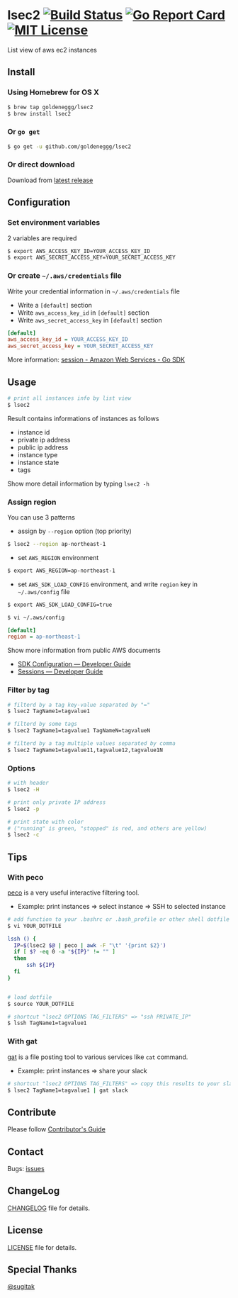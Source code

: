 lsec2 [![Build Status](https://travis-ci.org/goldeneggg/lsec2.svg?branch=master)](https://travis-ci.org/goldeneggg/lsec2) [![Go Report Card](https://goreportcard.com/badge/github.com/goldeneggg/lsec2)](https://goreportcard.com/report/github.com/goldeneggg/lsec2) [![MIT License](http://img.shields.io/badge/license-MIT-lightgrey.svg)](https://github.com/goldeneggg/lsec2/blob/master/LICENSE)
==========
List view of aws ec2 instances

## Install

### Using Homebrew for OS X

```sh
$ brew tap goldeneggg/lsec2
$ brew install lsec2
```

### Or `go get`

```sh
$ go get -u github.com/goldeneggg/lsec2
```

### Or direct download

Download from [latest release](https://github.com/goldeneggg/lsec2/releases/latest)

## Configuration

### Set environment variables

2 variables are required

```sh
$ export AWS_ACCESS_KEY_ID=YOUR_ACCESS_KEY_ID
$ export AWS_SECRET_ACCESS_KEY=YOUR_SECRET_ACCESS_KEY
```

### Or create `~/.aws/credentials` file
Write your credential information in `~/.aws/credentials` file

* Write a `[default]` section
* Write `aws_access_key_id` in `[default]` section
* Write `aws_secret_access_key` in `[default]` section

```ini
[default]
aws_access_key_id = YOUR_ACCESS_KEY_ID
aws_secret_access_key = YOUR_SECRET_ACCESS_KEY
```

More information: [session \- Amazon Web Services \- Go SDK](http://docs.aws.amazon.com/sdk-for-go/api/aws/session/)

## Usage

```sh
# print all instances info by list view
$ lsec2
```

Result contains informations of instances as follows

* instance id
* private ip address
* public ip address
* instance type
* instance state
* tags

Show more detail information by typing `lsec2 -h`

### Assign region

You can use 3 patterns

* assign by `--region` option (top priority)

```sh
$ lsec2 --region ap-northeast-1
```

* set `AWS_REGION` environment

```sh
$ export AWS_REGION=ap-northeast-1
```

* set `AWS_SDK_LOAD_CONFIG` environment, and write `region` key in `~/.aws/config` file

```sh
$ export AWS_SDK_LOAD_CONFIG=true

$ vi ~/.aws/config
```
```ini
[default]
region = ap-northeast-1
```

Show more information from public AWS documents

* [SDK Configuration — Developer Guide](https://docs.aws.amazon.com/sdk-for-go/v1/developerguide/configuring-sdk.html)
* [Sessions — Developer Guide](http://docs.aws.amazon.com/sdk-for-go/v1/developerguide/sessions.html)

### Filter by tag

```sh
# filterd by a tag key-value separated by "="
$ lsec2 TagName1=tagvalue1

# filterd by some tags
$ lsec2 TagName1=tagvalue1 TagNameN=tagvalueN

# filterd by a tag multiple values separated by comma
$ lsec2 TagName1=tagvalue11,tagvalue12,tagvalue1N
```

### Options

```sh
# with header
$ lsec2 -H

# print only private IP address
$ lsec2 -p

# print state with color
# ("running" is green, "stopped" is red, and others are yellow)
$ lsec2 -c
```

## Tips

### With peco
[peco](https://github.com/peco/peco) is a very useful interactive filtering tool.

* Example: print instances => select instance => SSH to selected instance

```sh
# add function to your .bashrc or .bash_profile or other shell dotfile
$ vi YOUR_DOTFILE

lssh () {
  IP=$(lsec2 $@ | peco | awk -F "\t" '{print $2}')
  if [ $? -eq 0 -a "${IP}" != "" ]
  then
      ssh ${IP}
  fi
}


# load dotfile
$ source YOUR_DOTFILE

# shortcut "lsec2 OPTIONS TAG_FILTERS" => "ssh PRIVATE_IP"
$ lssh TagName1=tagvalue1
```

### With gat
[gat](https://github.com/goldeneggg/gat) is a file posting tool to various services like `cat` command.

* Example: print instances => share your slack

```sh
# shortcut "lsec2 OPTIONS TAG_FILTERS" => copy this results to your slack channel
$ lsec2 TagName1=tagvalue1 | gat slack
```

## Contribute
Please follow [Contributor's Guide](CONTRIBUTING.md)

## Contact

Bugs: [issues](https://github.com/goldeneggg/lsec2/issues)


## ChangeLog
[CHANGELOG](CHANGELOG.md) file for details.


## License

[LICENSE](LICENSE) file for details.

## Special Thanks
[@sugitak](https://github.com/sugitak)

